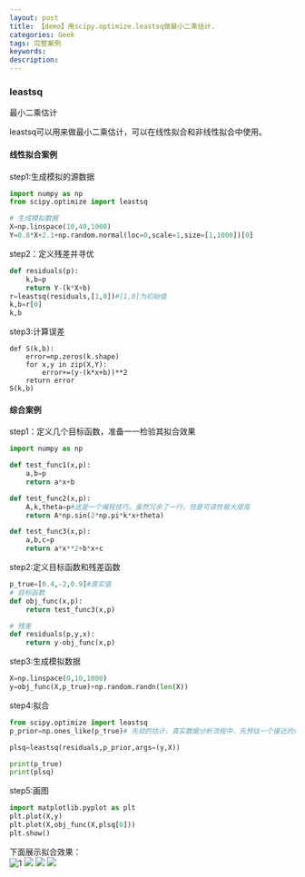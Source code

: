 ```yaml
---
layout: post
title: 【demo】用scipy.optimize.leastsq做最小二乘估计.
categories: Geek
tags: 完整案例
keywords:
description:
---
```

### leastsq
最小二乘估计  

leastsq可以用来做最小二乘估计，可以在线性拟合和非线性拟合中使用。  

#### 线性拟合案例

step1:生成模拟的源数据  
```py
import numpy as np
from scipy.optimize import leastsq

# 生成模拟数据
X=np.linspace(10,40,1000)
Y=0.8*X+2.1+np.random.normal(loc=0,scale=1,size=[1,1000])[0]
```

step2：定义残差并寻优
```py
def residuals(p):
    k,b=p
    return Y-(k*X+b)
r=leastsq(residuals,[1,0])#[1,0]为初始值
k,b=r[0]
k,b
```

step3:计算误差
```
def S(k,b):
    error=np.zeros(k.shape)
    for x,y in zip(X,Y):
        error+=(y-(k*x+b))**2
    return error
S(k,b)
```

#### 综合案例

step1：定义几个目标函数，准备一一检验其拟合效果  

```py
import numpy as np

def test_func1(x,p):
    a,b=p
    return a*x+b

def test_func2(x,p):
    A,k,theta=p#这是一个编程技巧，虽然冗余了一行，但是可读性极大提高
    return A*np.sin(2*np.pi*k*x+theta)

def test_func3(x,p):
    a,b,c=p
    return a*x**2+b*x+c

```

step2:定义目标函数和残差函数
```py
p_true=[0.4,-2,0.9]#真实值
# 目标函数
def obj_func(x,p):
    return test_func3(x,p)

# 残差
def residuals(p,y,x):
    return y-obj_func(x,p)
```

step3:生成模拟数据  
```py
X=np.linspace(0,10,1000)
y=obj_func(X,p_true)+np.random.randn(len(X))


```

step4:拟合
```py
from scipy.optimize import leastsq
p_prior=np.ones_like(p_true)# 先验的估计，真实数据分析流程中，先预估一个接近的值。这里为了测试效果，先验设定为1

plsq=leastsq(residuals,p_prior,args=(y,X))

print(p_true)
print(plsq)
```

step5:画图
```py
import matplotlib.pyplot as plt
plt.plot(X,y)
plt.plot(X,obj_func(X,plsq[0]))
plt.show()
```


下面展示拟合效果：  
![1](www.guofei.site\public\postimg\fun1.png)
<img src='www.guofei.site\public\postimg\fun1.png'>
<img src='www.guofei.site\public\postimg\fun2.png'>
<img src='www.guofei.site\public\postimg\fun3.png'>
